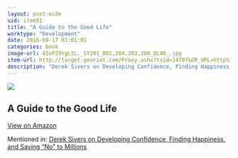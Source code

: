 ```yaml
---
layout: post-wide
uid: item91
title: "A Guide to the Good Life"
worktype: "Development"
date: 2016-08-17 01:01:01
categories: book
image-url: 41oP29YgLtL._SY291_BO1,204,203,200_QL40_.jpg
item-url: http://target.georiot.com/Proxy.ashx?tsid=14707&GR_URL=http%3A%2F%2Fwww.amazon.com%2FGuide-Good-Life-Ancient-Stoic%2Fdp%2F0195374614%2F
description: "Derek Sivers on Developing Confidence, Finding Happiness, and Saying “No” to Millions"
---
```

<a href="http://target.georiot.com/Proxy.ashx?tsid=14707&GR_URL=http%3A%2F%2Fwww.amazon.com%2FGuide-Good-Life-Ancient-Stoic%2Fdp%2F0195374614%2F" target="blank"><img src="../../../../img/thumbs/41oP29YgLtL._SY291_BO1,204,203,200_QL40_.jpg" class="prod-img"></a>
<h2>A Guide to the Good Life</h2>
<p><a class="btn btn-primary" href="http://target.georiot.com/Proxy.ashx?tsid=14707&GR_URL=http%3A%2F%2Fwww.amazon.com%2FGuide-Good-Life-Ancient-Stoic%2Fdp%2F0195374614%2F" target="blank">View on Amazon</a><p>
<p>Mentioned in: <a href="http://fourhourworkweek.com/2015/12/14/derek-sivers-on-developing-confidence-finding-happiness-and-saying-no-to-millions/" target="blank">Derek Sivers on Developing Confidence, Finding Happiness, and Saying “No” to Millions</a></p>
